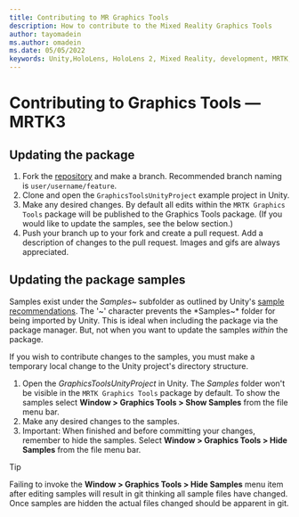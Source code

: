 ```yaml
---
title: Contributing to MR Graphics Tools
description: How to contribute to the Mixed Reality Graphics Tools
author: tayomadein
ms.author: omadein
ms.date: 05/05/2022
keywords: Unity,HoloLens, HoloLens 2, Mixed Reality, development, MRTK, Graphics Tools, MRGT, MR Graphics Tools, Bug report,
---
```


# Contributing to Graphics Tools &#8212; MRTK3

## Updating the package

1. Fork the [repository](https://github.com/microsoft/MixedReality-GraphicsTools-Unity) and make a branch. Recommended branch naming is `user/username/feature`.
2. Clone and open the `GraphicsToolsUnityProject` example project in Unity.
3. Make any desired changes. By default all edits within the `MRTK Graphics Tools` package will be published to the Graphics Tools package. (If you would like to update the samples, see the below section.)
4. Push your branch up to your fork and create a pull request. Add a description of changes to the pull request. Images and gifs are always appreciated.

## Updating the package samples

Samples exist under the *Samples~* subfolder as outlined by Unity's [sample recommendations](https://docs.unity3d.com/Manual/cus-samples.html). The '~' character prevents the *Samples~* folder for being imported by Unity. This is ideal when including the package via the package manager. But, not when you want to update the samples *within* the package.

If you wish to contribute changes to the samples, you must make a temporary local change to the Unity project's directory structure.

1. Open the *GraphicsToolsUnityProject* in Unity. The *Samples* folder won't be visible in the `MRTK Graphics Tools` package by default. To show the samples select **Window > Graphics Tools > Show Samples** from the file menu bar.
2. Make any desired changes to the samples.
3. Important: When finished and before committing your changes, remember to hide the samples. Select **Window > Graphics Tools > Hide Samples** from the file menu bar.

>[!TIP]
> Failing to invoke the **Window > Graphics Tools > Hide Samples** menu item after editing samples will result in git thinking all sample files have changed. Once samples are hidden the actual files changed should be apparent in git.
